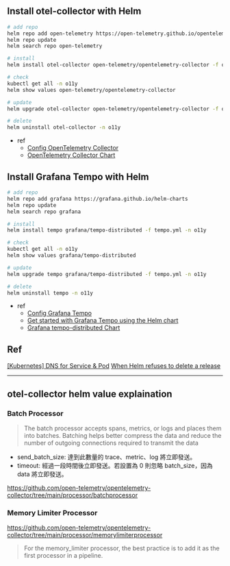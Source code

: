 ## Install otel-collector with Helm
```bash
# add repo
helm repo add open-telemetry https://open-telemetry.github.io/opentelemetry-helm-charts
helm repo update
helm search repo open-telemetry

# install
helm install otel-collector open-telemetry/opentelemetry-collector -f otel-collector.yml -n o11y

# check
kubectl get all -n o11y
helm show values open-telemetry/opentelemetry-collector

# update
helm upgrade otel-collector open-telemetry/opentelemetry-collector -f otel-collector.yml -n o11y

# delete
helm uninstall otel-collector -n o11y
```

- ref
    - [Config OpenTelemetry Collector](https://opentelemetry.io/docs/kubernetes/helm/collector/)
    - [OpenTelemetry Collector Chart](https://github.com/open-telemetry/opentelemetry-helm-charts/tree/main/charts/opentelemetry-collector)

## Install Grafana Tempo with Helm
```bash
# add repo
helm repo add grafana https://grafana.github.io/helm-charts
helm repo update
helm search repo grafana

# install
helm install tempo grafana/tempo-distributed -f tempo.yml -n o11y

# check
kubectl get all -n o11y
helm show values grafana/tempo-distributed

# update
helm upgrade tempo grafana/tempo-distributed -f tempo.yml -n o11y

# delete
helm uninstall tempo -n o11y
```

- ref
    - [Config Grafana Tempo](https://grafana.com/docs/tempo/latest/configuration/)
    - [Get started with Grafana Tempo using the Helm chart](https://grafana.com/docs/helm-charts/tempo-distributed/next/get-started-helm-charts/)
    - [Grafana tempo-distributed Chart](https://github.com/grafana/helm-charts/tree/main/charts/tempo-distributed)

## Ref

[[Kubernetes] DNS for Service & Pod](https://godleon.github.io/blog/Kubernetes/k8s-DNS-for-Service-and-Pod/)
[When Helm refuses to delete a release](https://medium.com/@calvineotieno010/no-i-cannot-delete-it-when-helm-refuses-to-delete-a-release-ac9c64919e2b)

---

## otel-collector helm value explaination

### Batch Processor

> The batch processor accepts spans, metrics, or logs and places them into batches. Batching helps better compress the data and reduce the number of outgoing connections required to transmit the data

- send_batch_size: 達到此數量的 trace、metric、log 將立即發送。
- timeout: 經過一段時間後立即發送。若設置為 0 則忽略 batch_size，因為 data 將立即發送。

https://github.com/open-telemetry/opentelemetry-collector/tree/main/processor/batchprocessor

### Memory Limiter Processor
https://github.com/open-telemetry/opentelemetry-collector/tree/main/processor/memorylimiterprocessor

> For the memory_limiter processor, the best practice is to add it as the first processor in a pipeline.

